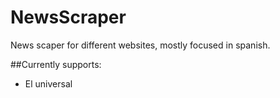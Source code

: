 # NewsScraper
News scaper for different websites, mostly focused in spanish.

##Currently supports:

* El universal
